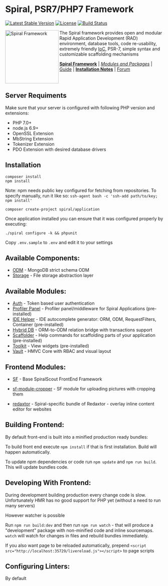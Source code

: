 Spiral, PSR7/PHP7 Framework
=======================
[![Latest Stable Version](https://poser.pugx.org/spiral/application/v/stable)](https://packagist.org/packages/spiral/application) [![License](https://poser.pugx.org/spiral/application/license)](https://packagist.org/packages/spiral/application) [![Build Status](https://travis-ci.org/spiral/application.svg?branch=master)](https://travis-ci.org/spiral/application)

<img src="https://raw.githubusercontent.com/spiral/guide/master/resources/logo.png" height="170px" alt="Spiral Framework" align="left"/>

The Spiral framework provides open and modular Rapid Application Development (RAD) environment, database tools, code re-usability, extremely friendly [IoC](https://github.com/container-interop/container-interop), PSR-7, simple syntax and customizable scaffolding mechanisms

[**Spiral Framework**](https://github.com/spiral/spiral) | [*Modules and Packages*](https://github.com/spiral-modules) | [Guide](https://github.com/spiral/guide) | [**Installation Notes**](https://github.com/spiral/guide/blob/09branch/installation.md) | [Forum](https://groups.google.com/forum/#!forum/spiral-framework)
<br/><br/><br/>

Server Requiments
--------
Make sure that your server is configured with following PHP version and extensions:
* PHP 7.0+
* node.js 6.9+ 
* OpenSSL Extension
* MbString Extension
* Tokenizer Extension
* PDO Extension with desired database drivers

Installation
--------

```
composer install
npm install
```

Note: npm needs public key configured for fetching from repositories.
To specify manually, run it like so: `ssh-agent bash -c 'ssh-add path/to/key; npm install'`

```
composer create-project spiral/application
```

Once application installed you can ensure that it was configured properly by executing:
```
./spiral configure -k && phpunit
```

Copy `.env.sample` to `.env` and edit it to your settings

Available Components:
--------
- [ODM](https://github.com/spiral/odm) - MongoDB strict schema ODM
- [Storage](https://github.com/spiral/storage) - File storage abstraction layer

Available Modules:
--------
- [Auth](https://github.com/spiral-modules/auth) - Token based user authentication
- [Profiler Panel](https://github.com/spiral-modules/profiler) - Profiler panel/middleware for Spiral Applications (pre-installed)
- [IDE Helper](https://github.com/spiral-modules/ide-helper) - IDE autocomplete generator: ORM, ODM, RequestFilters, Container  (pre-installed)
- [Hybrid DB](https://github.com/spiral-modules/hybrid-db) - ORM-to-ODM relation bridge with transactions support
- [Scaffolder](https://github.com/spiral-modules/scaffolder) - Help commands for scaffolding parts of your application (pre-installed)
- [Toolkit](https://github.com/spiral-modules/toolkit) - View widgets (pre-installed)
- [Vault](https://github.com/spiral-modules/vault) - HMVC Core with RBAC and visual layout

Frontend Modules:
--------

- [SF](https://github.com/sfjs/sf.js) - Base SpiralScout FrontEnd Framework
- [sf-module-cropper](https://github.com/sfjs/sf-module-cropper) - SF module for uploading pictures with cropping them

- [redaxtor](https://github.com/redaxtor/redaxtor-spiral-bridge) - Spiral-specific bundle of Redaxtor - overlay inline content editor for websites


Building Frontend:
--------

By default front-end is built into a minified production ready bundles:

To build front end execute `npm install` if that is first installation. Build will happen automatically.

To update npm dependencies or code run `npm update` and `npm run build`. This will update bundles code.


Developing With Frontend:
--------

During development building production every change code is slow. Unfortunately HMR has no good support for PHP yet (without a need to run many servers)
 
However watcher is possible

Run `npm run build:dev` and then run `npm run watch` - that will produce a "development" package with non-minified code and inline sourcemaps. `watch` will watch for changes in files and rebuild bundles immediately. 

If you also want page to be reloaded automatically, prepend `<script src="http://localhost:35729/livereload.js"></script>` to page scripts




Configuring Linters:
--------

By default